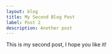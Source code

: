 ```yaml
---
layout: blog
title: My Second Blog Post
label: Post 2
description: Another post
---
```


This is my second post, I hope you like it!
